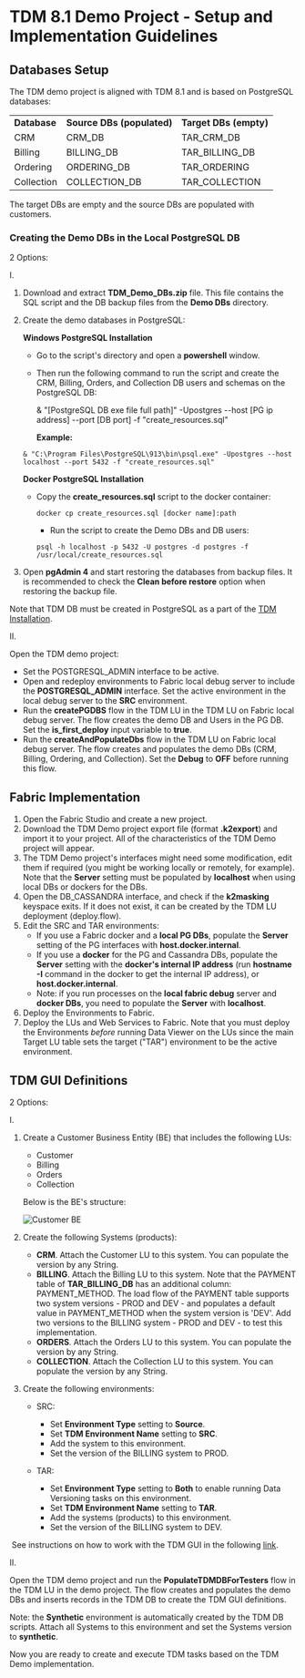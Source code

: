 # TDM 8.1 Demo Project - Setup and Implementation Guidelines

## Databases Setup

The TDM demo project is aligned with TDM 8.1 and is based on PostgreSQL databases:

<table>
<tr>
<td><strong>Database</strong></td>
<td><strong>Source DBs (populated)</strong></td>
<td><strong>Target DBs (empty)</strong></td>
</tr>
<tr>
<td>CRM</td>
<td>CRM_DB</td>
<td>TAR_CRM_DB</td>
</tr>
<tr>
<td>Billing</td>
<td>BILLING_DB</td>
<td>TAR_BILLING_DB</td>
</tr>
<tr>
<td>Ordering</td>
<td>ORDERING_DB</td>
<td>TAR_ORDERING</td>
</tr>
<tr>
<td>Collection</td>
<td>COLLECTION_DB</td>
<td>TAR_COLLECTION</td>
</tr>
</table>

The target DBs are empty and the source DBs are populated with customers.

### Creating the Demo DBs in the Local PostgreSQL DB

2 Options:

I.

1. Download and extract **TDM_Demo_DBs.zip** file. This file contains the SQL script and the DB backup files from the **Demo DBs** directory.

2. Create the demo databases in PostgreSQL: 

   **Windows PostgreSQL Installation**

   - Go to the script's directory and open a **powershell** window. 
   - Then run the following command to run the script and create the CRM, Billing, Orders, and Collection DB users and schemas on the PostgreSQL DB:

     & "[PostgreSQL DB exe file full path]" -Upostgres --host [PG ip address] --port [DB port] -f "create_resources.sql"

     **Example:** 

   ```
   & "C:\Program Files\PostgreSQL\913\bin\psql.exe" -Upostgres --host localhost --port 5432 -f "create_resources.sql"
   ```

   **Docker PostgreSQL Installation**

   - Copy the **create_resources.sql** script to the docker container:

     ```
     docker cp create_resources.sql [docker name]:path 
     ```

     - Run the script to create the Demo DBs and DB users: 	

     ```
     psql -h localhost -p 5432 -U postgres -d postgres -f /usr/local/create_resources.sql
     ```


3. Open **pgAdmin 4** and start restoring the databases from backup files. It is recommended to check the **Clean before restore** option when restoring the backup file.

Note that TDM DB must be created in PostgreSQL as a part of the [TDM Installation](/articles/TDM/tdm_configuration/01_tdm_installation.md#create-the-tdm-postgresql-db-in-case-of-new-installation).



II.

Open the TDM demo project:

- Set the POSTGRESQL_ADMIN interface to be active.
- Open and redeploy environments to Fabric local debug server to include the **POSTGRESQL_ADMIN** interface. Set the active environment in the local debug server to the **SRC** environment.  
- Run the **createPGDBS** flow in the TDM LU in the TDM LU on Fabric local debug server. The flow creates the demo DB and Users in the PG DB. Set the **is_first_deploy** input variable to **true**.
- Run the **createAndPopulateDbs** flow in the TDM LU  on Fabric local debug server. The flow creates and populates the demo DBs (CRM, Billing, Ordering, and Collection). Set the **Debug** to **OFF** before running this flow. 



## Fabric Implementation

1. Open the Fabric Studio and create a new project.
2. Download the TDM Demo project export file (format **.k2export**) and import it to your project. All of the characteristics of the TDM Demo project will appear. 
3. The TDM Demo project's interfaces might need some modification, edit them if required (you might be working locally or remotely, for example).  Note that the **Server** setting must be populated by **localhost** when using local DBs or dockers for the DBs.
4. Open the DB_CASSANDRA interface, and check if the **k2masking** keyspace exits. If it does not exist, it can be created by the TDM LU deployment (deploy.flow). 
5. Edit the SRC and TAR environments: 
   - If you use a Fabric docker and a **local PG DBs**, populate the **Server** setting of the PG interfaces with **host.docker.internal**.
   - If you use a **docker** for the PG and Cassandra DBs, populate the **Server** setting with the **docker's internal IP address** (run **hostname -I** command in the docker to get the internal IP address), or **host.docker.internal**.
   - Note: if you run processes on the **local fabric debug** server and **docker DBs**, you need to populate the **Server** with **localhost**.
6. Deploy the Environments to Fabric.
7. Deploy the LUs and Web Services to Fabric. Note that you must deploy the Environments *before* running Data Viewer on the LUs since the main Target LU table sets the target ("TAR") environment to be the active environment.

##  TDM GUI Definitions

2 Options:

I.

1. Create a Customer Business Entity (BE) that includes the following LUs:
   - Customer
   - Billing
   - Orders
   - Collection

   Below is the BE's structure:

   ![Customer BE](images/Customer_demo_BE.png)

2. Create the following Systems (products):  

   - **CRM**. Attach the Customer LU to this system. You can populate the version by any String.
   - **BILLING**. Attach the Billing LU to this system. Note that the PAYMENT table of **TAR_BILLING_DB** has an additional column: PAYMENT_METHOD.  The load flow of the PAYMENT table supports two system versions - PROD and DEV - and populates a default value in PAYMENT_METHOD when the system version is 'DEV'. Add two versions to the BILLING system - PROD and DEV - to test this implementation.
   - **ORDERS**. Attach the Orders LU to this system. You can populate the version by any String.
   - **COLLECTION**. Attach the Collection LU to this system. You can populate the version by any String.

3. Create the following environments:

   - SRC:

     - Set  **Environment Type** setting to **Source**.
     - Set  **TDM Environment Name** setting to **SRC**.
     - Add the system to this environment.
     - Set the version of the BILLING system to PROD.

   - TAR:

     - Set  **Environment Type** setting to **Both** to enable running Data Versioning tasks on this environment.
     - Set  **TDM Environment Name** setting to **TAR**.
     - Add the systems (products) to this environment.
     - Set the version of the BILLING system to DEV.

​    See instructions on how to work with the TDM GUI in the following [link](/articles/TDM/tdm_gui/README.md).

II. 

Open the TDM demo project and run the **PopulateTDMDBForTesters** flow in the TDM LU in the demo project. The flow creates and populates the demo DBs and inserts records in the TDM DB to create the TDM GUI definitions.

Note: the **Synthetic** environment is automatically created by the TDM DB scripts. Attach all Systems to this environment and set the Systems version  to **synthetic**.


Now you are ready to create and execute TDM tasks based on the TDM Demo implementation.

